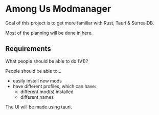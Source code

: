 # Among Us Modmanager
Goal of this project is to get more familiar with Rust, Tauri & SurrealDB.

Most of the planning will be done in here.

## Requirements
What people should be able to do (V1)?

People should be able to...
- easily install new mods
- have different profiles, which can have:
    - different mod(s) installed
    - different names

The UI will be made using tauri.